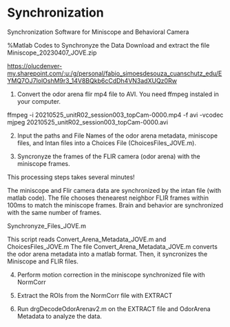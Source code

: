 # Synchronization
Synchronization Software for Miniscope and Behavioral Camera

%Matlab Codes to Synchronyze the Data
Download and extract the file Miniscope_20230407_JOVE.zip

https://olucdenver-my.sharepoint.com/:u:/g/personal/fabio_simoesdesouza_cuanschutz_edu/EYMQ7OJ7lolOshM9r3_14V8BQkb6cCdDh4VN3adXUQz0Rw

1) Convert the odor arena flir mp4 file to AVI. You need ffmpeg instaled in your computer.

ffmpeg -i 20210525_unitR02_session003_topCam-0000.mp4 -f avi -vcodec mjpeg 20210525_unitR02_session003_topCam-0000.avi

2) Input the paths and File Names of the odor arena metadata, miniscope files, and Intan files into a Choices File (ChoicesFiles_JOVE.m).

3) Syncronyze the frames of the FLIR camera (odor arena) with the miniscope frames.

This processing steps takes several minutes!

The miniscope and Flir camera data are synchronized by the intan file (with matlab code).
The file chooses thenearest neighbor FLIR frames within 100ms to match the miniscope frames.
Brain and behavior are synchronized with the same number of frames.

Synchronyze_Files_JOVE.m

This script reads Convert_Arena_Metadata_JOVE.m and ChoicesFiles_JOVE.m
The file Convert_Arena_Metadata_JOVE.m converts the odor arena metadata into a matlab format. Then, it syncronizes the Miniscope and FLIR files.

4) Perform motion correction in the miniscope synchronized file with NormCorr

5) Extract the ROIs from the NormCorr file with EXTRACT

6) Run drgDecodeOdorArenav2.m on the EXTRACT file and OdorArena Metadata to analyze the data.
